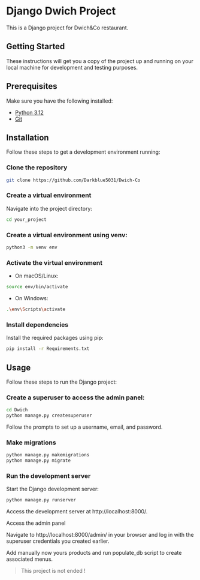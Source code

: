 # Django Dwich Project

This is a Django project for Dwich&Co restaurant.



## Getting Started

These instructions will get you a copy of the project up and running on your local machine for development and testing purposes.


## Prerequisites

Make sure you have the following installed:

- [Python 3.12](https://www.python.org/downloads/)
- [Git](https://git-scm.com/downloads)


## Installation

Follow these steps to get a development environment running:


### Clone the repository

```bash
git clone https://github.com/Darkblue5031/Dwich-Co
```


### Create a virtual environment

Navigate into the project directory:

```bash
cd your_project
```


### Create a virtual environment using venv:

```bash
python3 -m venv env
```


### Activate the virtual environment

- On macOS/Linux:

```bash
source env/bin/activate
```
- On Windows:

```bash
.\env\Scripts\activate
```


### Install dependencies

Install the required packages using pip:

```bash
pip install -r Requirements.txt
```


## Usage
Follow these steps to run the Django project:


### Create a superuser to access the admin panel:

```bash
cd Dwich
python manage.py createsuperuser
```
Follow the prompts to set up a username, email, and password.

### Make migrations

```bash
python manage.py makemigrations
python manage.py migrate
```
### Run the development server

Start the Django development server:

```bash
python manage.py runserver
```
Access the development server at http://localhost:8000/.

Access the admin panel

Navigate to http://localhost:8000/admin/ in your browser and log in with the superuser credentials you created earlier.

Add manually now yours products and run populate_db script to create associated menus.

> This project is not ended !